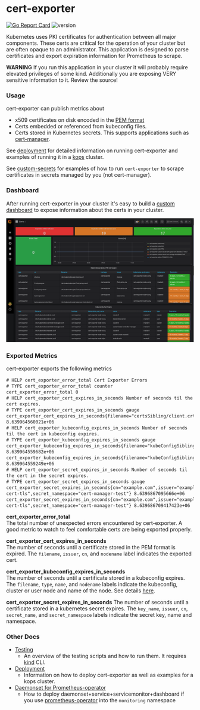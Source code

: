 # cert-exporter

[![Go Report Card](https://goreportcard.com/badge/github.com/joe-elliott/cert-exporter)](https://goreportcard.com/report/github.com/joe-elliott/cert-exporter) ![version](https://img.shields.io/badge/version-2.5.0-blue.svg?cacheSeconds=2592000)

Kubernetes uses PKI certificates for authentication between all major components.  These certs are critical for the operation of your cluster but are often opaque to an administrator.  This application is designed to parse certificates and export expiration information for Prometheus to scrape.

**WARNING** If you run this application in your cluster it will probably require elevated privileges of some kind.  Additionally you are exposing VERY sensitive information to it.  Review the source!

### Usage

cert-exporter can publish metrics about 

- x509 certificates on disk encoded in the [PEM format](https://en.wikipedia.org/wiki/Privacy-Enhanced_Mail) 
- Certs embedded or referenced from kubeconfig files.
- Certs stored in Kubernetes secrets.  This supports applications such as [cert-manager](https://github.com/jetstack/cert-manager).

See [deployment](./docs/deploy.md) for detailed information on running cert-exporter and examples of running it in a [kops](https://github.com/kubernetes/kops) cluster.

See [custom-secrets](./docs/examples/custom-secrets) for examples of how to run `cert-exporter` to scrape certificates in secrets managed by you (not cert-manager).

### Dashboard

After running cert-exporter in your cluster it's easy to build a [custom dashboard](./docs/sample-dashboard.json) to expose information about the certs in your cluster.

![cert-exporter dashboard](./docs/dashboard.png)

### Exported Metrics

cert-exporter exports the following metrics

```
# HELP cert_exporter_error_total Cert Exporter Errors
# TYPE cert_exporter_error_total counter
cert_exporter_error_total 0
# HELP cert_exporter_cert_expires_in_seconds Number of seconds til the cert expires.
# TYPE cert_exporter_cert_expires_in_seconds gauge
cert_exporter_cert_expires_in_seconds{filename="certsSibling/client.crt",issuer="root",nodename="master0"} 8.639964560021e+06
# HELP cert_exporter_kubeconfig_expires_in_seconds Number of seconds til the cert in kubeconfig expires.
# TYPE cert_exporter_kubeconfig_expires_in_seconds gauge
cert_exporter_kubeconfig_expires_in_seconds{filename="kubeConfigSibling/kubeconfig",name="cluster1",nodename="master0",type="cluster"} 8.639964559682e+06
cert_exporter_kubeconfig_expires_in_seconds{filename="kubeConfigSibling/kubeconfig",name="user1",nodename="master0",type="user"} 8.639964559249e+06
# HELP cert_exporter_secret_expires_in_seconds Number of seconds til the cert in the secret expires.
# TYPE cert_exporter_secret_expires_in_seconds gauge
cert_exporter_secret_expires_in_seconds{cn="example.com",issuer="example.com",key_name="ca.crt",secret_name="selfsigned-cert-tls",secret_namespace="cert-manager-test"} 8.6396867095666e+06
cert_exporter_secret_expires_in_seconds{cn="example.com",issuer="example.com",key_name="tls.crt",secret_name="selfsigned-cert-tls",secret_namespace="cert-manager-test"} 8.639686709417423e+06
```

**cert_exporter_error_total**  
The total number of unexpected errors encountered by cert-exporter.  A good metric to watch to feel comfortable certs are being exported properly.

**cert_exporter_cert_expires_in_seconds**  
The number of seconds until a certificate stored in the PEM format is expired.  The `filename`, `issuer`, `cn`, and `nodename` label indicates the exported cert.

**cert_exporter_kubeconfig_expires_in_seconds**  
The number of seconds until a certificate stored in a kubeconfig expires.  The `filename`, `type`, `name`, and `nodename` labels indicate the kubeconfig, cluster or user node and name of the node.  See details [here](https://kubernetes.io/docs/tasks/access-application-cluster/configure-access-multiple-clusters/).

**cert_exporter_secret_expires_in_seconds**
The number of seconds until a certificate stored in a kubernetes secret expires.  The `key_name`, `issuer`, `cn`, `secret_name`, and `secret_namespace` labels indicate the secret key, name and namespace. 

### Other Docs

- [Testing](./docs/testing.md)
  - An overview of the testing scripts and how to run them. It requires [kind](https://github.com/kubernetes-sigs/kind) CLI.
- [Deployment](./docs/deploy.md)
  - Information on how to deploy cert-exporter as well as examples for a kops cluster.
- [Daemonset for Prometheus-operator](./docs/daemonset-prom-operator.yaml)
  - How to deploy daemonset+service+servicemonitor+dashboard if you use [prometheus-operator](https://github.com/coreos/prometheus-operator) into the `monitoring` namespace
